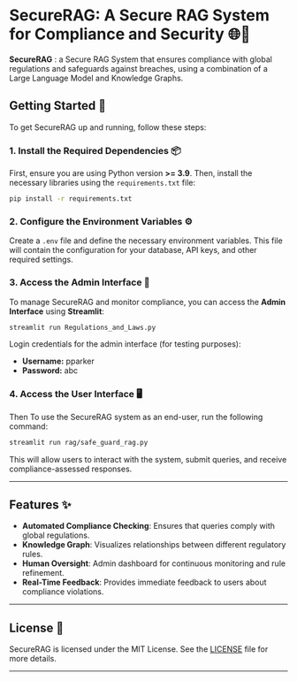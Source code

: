 # SecureRAG: A Secure RAG System for Compliance and Security 🌐🔐

**SecureRAG** : a Secure RAG System that ensures compliance with global regulations and safeguards against breaches, using a combination of a Large Language Model and Knowledge Graphs.
## Getting Started 🚀

To get SecureRAG up and running, follow these steps:

### 1. Install the Required Dependencies 📦
First, ensure you are using Python version **>= 3.9**. Then, install the necessary libraries using the `requirements.txt` file:

```bash
pip install -r requirements.txt
```

### 2. Configure the Environment Variables ⚙️
Create a `.env` file and define the necessary environment variables. This file will contain the configuration for your database, API keys, and other required settings.

### 3. Access the Admin Interface 🔑
To manage SecureRAG and monitor compliance, you can access the **Admin Interface** using **Streamlit**:

```bash
streamlit run Regulations_and_Laws.py
```

Login credentials for the admin interface (for testing purposes):
- **Username:** pparker
- **Password:** abc

### 4. Access the User Interface 🖥️
Then To use the SecureRAG system as an end-user, run the following command:

```bash
streamlit run rag/safe_guard_rag.py
```

This will allow users to interact with the system, submit queries, and receive compliance-assessed responses.

---

## Features ✨
- **Automated Compliance Checking**: Ensures that queries comply with global regulations.
- **Knowledge Graph**: Visualizes relationships between different regulatory rules.
- **Human Oversight**: Admin dashboard for continuous monitoring and rule refinement.
- **Real-Time Feedback**: Provides immediate feedback to users about compliance violations.

---

## License 📄

SecureRAG is licensed under the MIT License. See the [LICENSE](./LICENSE) file for more details.

---
